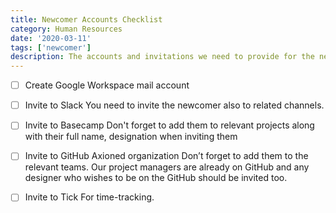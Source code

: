 ```yaml
---
title: Newcomer Accounts Checklist
category: Human Resources
date: '2020-03-11'
tags: ['newcomer']
description: The accounts and invitations we need to provide for the newcomers.
---
```


- [ ] Create Google Workspace mail account

- [ ] Invite to Slack
      You need to invite the newcomer also to related channels.

- [ ] Invite to Basecamp
      Don't forget to add them to relevant projects along with their full name, designation when inviting them

- [ ] Invite to GitHub Axioned organization
      Don’t forget to add them to the relevant teams. Our project managers are already on GitHub and any designer who wishes to be on the GitHub should be invited too.

- [ ] Invite to Tick
      For time-tracking.
